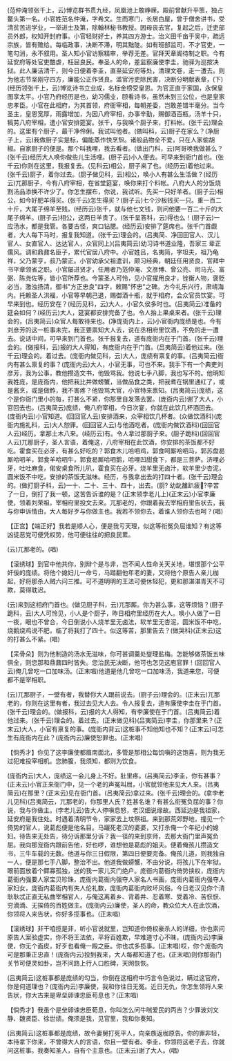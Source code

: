 <!-- { "loadSidebar": true } -->
(范仲淹领张千上，云)博览群书贯九经，凤凰池上敢峥嵘。殿前曾献升平策，独占鳌头第一名。小官姓范名仲淹，字希文。生而寒门，长居白屋，曾于僧舍讲书，受清贫苦进学业，一举进士及第，除翰林秘书教授。因母丧去官，复起之后，迁吏部员外郎，权知开封府事。小官轻财好士，养其四方游士。治义田千亩于吴中，疏远宗族，皆有赡给。每临政事，决断不滞，明其黜陡。如有班部监司，不才官吏，一笔勾消，永不叙用。圣人知小官访察精审，举荐无差。官拜天章阁待制之职。今有延安府等处官吏酷虐，枉屈良民。奉圣人的命，差监察廉使李圭，驰驿为巡按决狱。此人廉洁清干，则今日便着李圭，直至延安府等处，清理文卷，走一遭去。则为他志节坚刚守四方，廉能公正作贤良。滥官污吏除民害，决断分明献表章，(下)(经历领张千上，云)博览诗书立业成，名标金榜受皇恩。为官正直于家国，永保皇图享太平。小官乃府经历是也，幼习儒业，颐看诗书，虽然未到三公位，也是皇家忠孝臣。小官在此相府，为其首领，府衙宰相，每朝差委，岂敢差错半毫分。当今圣主，皇恩宽厚，雨露增加，为因八府宰相，办事辛勤，赐御酒百瓶，汤羊十只，犒劳八府宰相，遣小官安排筵宴。张千，与我唤个厨子来，打料帐。(张千云)理会的。这里有个厨子，最干净伶俐。我试叫他者。(做叫科，云)厨子在家么？(净厨子上，云)我做厨子实是标，偏能蒸作快烹炰。诸般品物全不爱，只在人家偷胡椒。自家厨子的便是。那个叫我哩，我去看者。(做出门科，云)阿哥唤我做甚么？(张千云)经历大人唤你做些儿生活哩。(厨子云)小人便去。可早来到衙门首也。(张千云)你则在这里，我报复去。(见科云)相公，厨子来了也。(经历云)着他过来。(张千云)厨子，着你过去。(厨子做见科，云)相公，唤小人有甚么生活做？(经历云)兀那厨子，今有八府宰相，在省堂筵宴，唤你来打个料帐。八府大人的分饭烧割汤品添换不许少了。你怎生摆布，你说，我试听。先买一只好羊者。(厨子云)相公，如今好肥羊得买。(张千云)怎生得买？(厨子云)七个沙板钱买一只。重一百二十斤，大尾子绵羊至贱。(经历云)张千，就与他七文钱，则问他要一百二十斤的大尾子绵羊。(厨子云)相公，这两日羊贵了。(张千呈答科，云)得也么！(厨子云)一应汤水，都是我管。各要古怪，爽口钻腮。(经历云)安排了筵席也。张千门首觑者，大人每下马时，报复我知道。(张千云)理会的。(吕夷简、净回回官人、汉儿官人、女直官人、达达官人，众官同上)(吕夷简云)幼习诗书道业隆，吾家三
辈正儒风。调和鼎鼐名臣子，累代官居八府中。小官姓吕，名夷简，字坦夫，祖乃龟祥，父乃蒙亨，叔乃蒙正。小官幼承父祖遣训，颇习经典，朝廷任用贤良，官拜中书平章领省之职。小官屡进贤才，任用者乃范仲淹、文彦博、曾公亮、司马光、富弼、陈尧佐等，皆小官所荐也。今蒙圣人可怜，见小官擢用良才，铨衡人物，褒贬必当，激浊扬清，御书"方正忠良"四字，敕赐"怀忠"之碑。方今礼乐兴行，肃靖海内。托赖圣人洪福，小官等早朝己退，赐御酒十瓶，就于相府，会众官员饮宴。可早来到也。经历安在？(经历见科，云)大人，小官久侯多时也。(吕夷简云)准备的筵会如何？(经历云)大人，筵宴都安排完备了也。令人抬上果桌来者。(张千云)理会的，(吕夷简云)众官人每敢待来也。(净庞衙内上，云)小官衙内庞绩是也。今有刘彦芳的这一桩事未完，我正要禀知大人去，说在丞相府里饮酒，不免的走一遭去。说话中间，可早来到门首也。张千报复去，道有庞衙内在于门首。(张千云)理会的。(做报科，云)报的大人得知，有庞衙内在于门首。(吕夷简云)着他过来。(张千云)理会的。着过去。(庞衙内做见科，云)大人，庞绩有禀复的事。(吕夷简云)衙内有甚么禀复的事？(庞衙内云)大人，小官无事，可也不来。我手下有一个典吏刘彦芳，我为公事，教他攒造文书，他毁骂我。他说七手八脚，我也写不的。他明知我姓庞，是庞衙内，他把我比并做螃蟹，当做品食之类，把我煮在锅里通红了，或是酱烹，或是做鲊，我不害疼？他毁骂大官，小官特来禀知。(吕夷简云)庞绩，这个是你衙门里小的每，打甚么不紧，你那里自发落去罢。(庞衙内云)谢了大人，小官回去也。(吕夷简云)庞绩，俺八府宰相，今日次宴，你就在此饮几杯酒回去。(庞衙内云)小官知道。(回回官人云)安排酒来，众宰相饮几杯者。(众做饮酒科)(庞衙内施礼科，云)大人恕罪。(回回官人云)与他酒吃者。(庞衙内做饮酒科)(回回官人云)经历。拿那土木八来。(经历云)有。令人拿过那厨子来。(厨子跪科)(回回官人云)兀那厨子，圣人言语，着俺这，八府宰相在此饮酒，你安排的茶饭都不好吃。霍食买在必牙，有甚么好吃的？郭食木儿哈呬鸡，郭食呵厮哈呬马，郭苏盘曷厮哈呬羊，郭食羊哈呬牛，郭食曷厮哈呬鹅，哈哩凹甜食下，都是三菩萨。济哩必牙，吐吐麻食，偌安桌食所儿叭，霍食买在必牙。烧羊里无卤汁，软羊里少杏泥，圆米饭不中吃，安排的茶饭无滋味。经历，与我拿出去的打四十者。(张千云)理会的。(做打厨子科，云)一十、二十、三十、四十，出去。(厨?
幼龀雒趴疲?辛苦了一日，倒打了我一顿，这苦告诉谁的是？(正末领孛老儿上)(正末云)小官李廉使，领着刘荣祖，宰相府里投文去来。兀那老的，你跟着我去宰相府里告状去，我与你申诉情由，大人每好歹与你做主也。我若不领你去，着谁人领你去也呵？(唱)

【正宫】【端正好】我若是顺人心，便是我亏天理，似这等衔冤负屈谁知？有这等凶徒恶党可便凭权势，他可便往往的把良民累。

(云)兀那老的。(唱)

【滚绣球】到官中他共你，别辩个是与非，岂不闻人性命关天关地，堪恨那个公平奸佞的庞绩。将他个媳妇儿一命亏，马踏翻他年老的妻，又将他个原告人亲儿枷起，好将那杀人贼六问三推。可不道明明的王法可便休轻犯，更和那湛湛青天不可欺，莫得耽迟。

(云)来到这相府门首也。(做见厨子科，云)兀那厮。你为甚么事，这等烦恼？(厨子跪科，云)大人可怜见，小人是个厨子，昨日相府里经历在大人。唤小人做了一日一夜，眼也不曾合，今日倒说小人烧羊里无卤法，软羊里无杏泥，圆米饭不中吃，烧鹅烧鸡说不肥，临了将我打了四十。似这等苦，那里告去？(做哭科)(正末云)这的打甚么不紧。(唱)

【呆骨朵】则为他制造的汤水无滋味，你可甚调羹处燮理盐梅。怎能够做茶饭五味俱全，则您那和鼎鼐四时皆失。您治民无决断，他可也怎见这庖官罪！(回回官人云)俺几曾吃一口加味汤。(正末唱)他道是他几曾吃一口加味汤，我道来您，可便都不是宰相职。

(云)兀那厨子，一壁有者，我替你大人跟前说去。(厨子云)理会的。(正末云)兀那老的，你则在这里有者，我过去见大人去。令人报复去，道有廉使李圭在于门首。(张千云)理会的。(做报科，云)报的大人得知，有李廉使在于门首。(吕夷简云)着他过来。(张千云)理会的。着过去。(正末做见科)(吕夷简云)李圭，你那里来？(正末云)大人，小官有禀复的事。(庞衙内背云)这桩事不知他知也不知？(正末云)可怎生有庞衙内在此？(庞衙内云)廉使恕罪也。(正末唱)

【倘秀才】你见了这李廉使都眉南面北，多管是那相公每饥嗔的这饱喜，则为我无过犯难投宰相机。您肺腹，我须知，都则为饮食。

(庞衙内云)大人，庞绩这一会儿身上不好。肚里疼。(吕夷简云)李圭，你有甚事？(正未云)小官正来衙门中，见一个老的声冤叫屈，小官就领他来见大人来。(吕夷简云)在那里？(正末云)见在衙门首。(吕夷简云)拿过来。(张千云)理会的。(拿孛老儿见科)(吕夷简云，兀那老的，你那里人氏？姓甚名谁？有甚么衔冤负屈的事？你说，我与你做主。(孛老儿云)告大人停嗔息怒，老汉细说缘故。西延边是我祖家，延安府是我住处。时遇着清明节令，家家去上坟祭祖。来到那荒郊野地，撞见一个倚势的官人，说葛彪便是他名目。马躧死老汉的婆婆，又打杀俺一个年纪小的媳妇。待告来无处告，待分诉那里分诉？我一径的来到京师，去那大衙门里声冤负屈。我向那宠衙内跟前告他，好也啰，谁想他是葛彪的姐夫。便着俺孩儿攒造文书，三牛车载的无数。他道与你三日假限，第四日便要完备。俺孩儿道，则我独自一人，便是那七手八脚，整治不出。他道我做螃蟹，不由分说，将孩儿下在牢狱。眼前面放着个鳏寡孤独，送的我一家儿灭门绝户。庞衙内葛衙内倚势挟权，庞衙内葛衙内强要人家宝贝珍珠，庞衙内葛衙内强夺人家名人书画，庞衙内葛衙内强夺人家妇女，庞衙内葛衙内有失人伦礼数，庞衙内葛衙内败坏风俗。今日老汉见你个清耿耿忒正直无私曲宰相官人，与俺这离着乡、背着井、忍着寒、受着冷、苦恹恹、穷滴滴、无挨倚的百姓做主。(庞衙内云)廉使，圣人的命，教众位大人在此饮酒，你领将人来告状，你好多揽事也。(正末唱)

【滚绣球】非干咱揽是非，听小官说就里，岂知道你倚权豪杀人的详细，你也索问原告人案验虚实，你不将王法依，平将百姓欺，早难道寸心不昧，(庞衙内云)李廉使，你无个面皮，好歹也看俺一殿之臣。你也忒多揽事。(正末唱)哎，你个庞衙内可是那秉正忠直！(庞衙内云)投到我来，大人每都知道了也。(正末唱)则你那衙门关节可便灵如卦，岂不问路上行人口胜碑，天网恢恢。

(吕夷简云)这桩事都是庞绩的勾当，你倒在这相府中巧言令色说过，瞒过这官府，你是何道理也？(庞衙内云)李廉使，我和你往日无冤。近日无仇，你怎生领将人来告状，你大古来是卑垒卵谏忠臣苟息也？(正末唱)

【倘秀才】我虽个是垒卵谏忠臣荀息，你叫怎么问牛喘爱民的丙吉？少罪波刘文静、魏贤臣、徐世绩。俺须是我，见官里，我和你奏知。

(吕夷简云)这桩事都是庞绩，故令妻舅打死平人，向亲族返枷原告。你的罪非轻，本待拿下你来，不曾得大人的言语，你且一壁有者。李圭，你领将这老子去，你就问这桩事。我奏知圣人，自有个主意也。(正末云)谢了大人。(唱)


